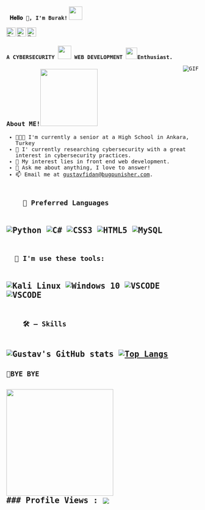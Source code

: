 <h3 title="hehehe"><code> 𝐇𝐞𝐥𝐥𝐨 👋, I'm Burak!</code> <img src="https://user-images.githubusercontent.com/5679180/79618120-0daffb80-80be-11ea-819e-d2b0fa904d07.gif" width="35px"></h3>

<a href="https://www.linkedin.com/in/gustavfidan">
  <img align="left" alt="Burak's LinkedIn" width="24px" src="https://cdn.jsdelivr.net/npm/simple-icons@v3/icons/linkedin.svg" />
</a>

<a href="https://www.instagram.com/selfweezerr/">
  <img align="left" alt="Burak's Instagram" width="24px" src="https://cdn.jsdelivr.net/npm/simple-icons@v3/icons/instagram.svg" />
</a>

<a href="https://t.me/glovelace/">
  <img align="left" alt="Burak Telegram" width="24px" src="https://cdn.jsdelivr.net/npm/simple-icons@v3/icons/telegram.svg" />
</a>

<br />
<br />

 <samp>
  
**A CYBERSECURITY** <img src="https://media.giphy.com/media/ksE9feSa2b4V2GYwY4/giphy.gif" width="35px"> **WEB DEVELOPMENT** <img src="https://github.com/TheDudeThatCode/TheDudeThatCode/blob/master/Assets/Developer.gif" width="30px">**Enthusiast.**
  </samp>

  <img align="right" alt="GIF" src="https://media.giphy.com/media/jTNG3RF6EwbkpD4LZx/giphy.gif" />

 <h3>About ME!<img src="https://media.giphy.com/media/mFr2bCGZkwclfVDKv6/giphy.gif" width="150"/></h3>


- 👨🏽‍💻 I'm currently a senior at a High School in Ankara, Turkey
- 🌱 I' currently researching cybersecurity with a great interest in cybersecurity practices. 
- 🤔 My interest lies in front end web development.
- 💬 Ask me about anything, I love to answer!
- 📫 Email me at [gustavfidan@bugpunisher.com](mailto:gustavfidan@bugpunisher.com).


<h2>
  <code>
    🤖 Preferred Languages 
  </code>
<h2/>

  <img alt="Python" src="https://img.shields.io/badge/python-%2314354C.svg?&style=for-the-badge&logo=python&logoColor=white"/>
  <img alt="C#" src="https://img.shields.io/badge/c%23-%23239120.svg?&style=for-the-badge&logo=c-sharp&logoColor=white"/>
 	<img alt="CSS3" src="https://img.shields.io/badge/css3-%231572B6.svg?&style=for-the-badge&logo=css3&logoColor=white"/>
  <img alt="HTML5" src="https://img.shields.io/badge/html5-%23E34F26.svg?&style=for-the-badge&logo=html5&logoColor=white"/>
  <img alt="MySQL" src="https://img.shields.io/badge/mysql-%2300f.svg?&style=for-the-badge&logo=mysql&logoColor=white"/>
  
<br>
<h2>  <code>
  🚀 I'm use these tools:
    </code>
  <h2/>
  

<img alt="Kali Linux" src="https://img.shields.io/badge/Linux-FCC624?style=for-the-badge&logo=linux&logoColor=black" />
<img alt="Windows 10" src="https://img.shields.io/badge/Windows-0078D6?style=for-the-badge&logo=windows&logoColor=white" />
<img alt="VSCODE" src="https://img.shields.io/badge/VSCODE-0078D4?style=for-the-badge&logo=visual%20studio%20code&logoColor=white" />
<img alt="VSCODE" src="https://img.shields.io/badge/Visual_Studio-5C2D91?style=for-the-badge&logo=visual%20studio&logoColor=white" />

<h2>  <code>
    🛠 — Skills 
    </code>
  <h2/>
  
![Gustav's GitHub stats](https://github-readme-stats.vercel.app/api?username=selfweezer&theme=chartreuse-dark&show_icons=true) [![Top Langs](https://github-readme-stats.vercel.app/api/top-langs/?username=selfweezer&layout=compact&theme=chartreuse-dark)](https://github.com/selfweezer/)





<h2><code>🤔BYE BYE </code><h2/>

  <img align="center" src="https://media.giphy.com/media/1RfTpdkq2Gc36/giphy.gif" width="280">
  <br>
 ### Profile Views :  
  <img align="center" src="https://profile-counter.glitch.me/selfweezer/count.svg">




